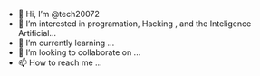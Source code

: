 - 👋 Hi, I’m @tech20072
- 👀 I’m interested in programation, Hacking , and the Inteligence Artificial...
- 🌱 I’m currently learning ...
- 💞️ I’m looking to collaborate on ...
- 📫 How to reach me ...

<!---
tech20072/tech20072 is a ✨ special ✨ repository because its `README.md` (this file) appears on your GitHub profile.
You can click the Preview link to take a look at your changes.
--->
